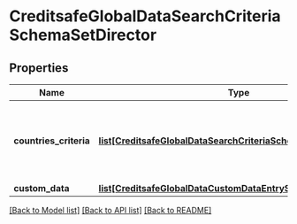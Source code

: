 # CreditsafeGlobalDataSearchCriteriaSchemaSetDirector

## Properties
Name | Type | Description | Notes
------------ | ------------- | ------------- | -------------
**countries_criteria** | [**list[CreditsafeGlobalDataSearchCriteriaSchemaCountryDirector]**](CreditsafeGlobalDataSearchCriteriaSchemaCountryDirector.md) | The list of available parameters for the search in the given country. | [optional] 
**custom_data** | [**list[CreditsafeGlobalDataCustomDataEntrySchema]**](CreditsafeGlobalDataCustomDataEntrySchema.md) |  | [optional] 

[[Back to Model list]](../README.md#documentation-for-models) [[Back to API list]](../README.md#documentation-for-api-endpoints) [[Back to README]](../README.md)

